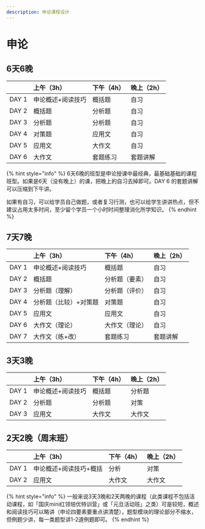 ```yaml
---
description: 申论课程设计
---
```


# 申论

## 6天6晚

|  | 上午（3h） | 下午（4h） | 晚上（2h） |
| :--- | :--- | :--- | :--- |
| DAY 1 | 申论概述+阅读技巧 | 概括题 | 自习 |
| DAY 2 | 概括题 | 分析题 | 自习 |
| DAY 3 | 分析题 | 分析题 | 自习 |
| DAY 4 | 对策题 | 应用文 | 自习 |
| DAY 5 | 应用文 | 大作文 | 自习 |
| DAY 6 | 大作文 | 套题练习 | 套题讲解 |

{% hint style="info" %}
6天6晚的班型是申论授课中最经典，最基础基础的课程班型。如果是6天（没有晚上）的课，把晚上的自习去掉即可。DAY 6 的套题讲解可以压缩到下午讲。

如果有自习，可以给学员自己做题，或者复习行测，也可以给学生讲讲热点，但不建议占用太多时间，至少留个学员一个小时时间整理消化所学知识。
{% endhint %}

## 7天7晚



|  | 上午（3h） | 下午（4h） | 晚上（2h） |
| :--- | :--- | :--- | :--- |
| DAY 1 | 申论概述+阅读技巧 | 概括题 | 自习 |
| DAY 2 | 概括题 | 分析题（要素） | 自习 |
| DAY 3 | 分析题（理解） | 分析题（评价） | 自习 |
| DAY 4 | 分析题（比较）+对策题 | 对策题 | 自习 |
| DAY 5 | 应用文 | 应用文 | 自习 |
| DAY 6 | 大作文（理论） | 大作文（理论） | 自习 |
| DAY 7 | 大作文（练+改） | 套题练习 | 套题讲解 |

## 3天3晚



|  | 上午（3h） | 下午（4h） | 晚上（2h） |
| :--- | :--- | :--- | :--- |
| DAY 1 | 申论概述+阅读技巧 | 概括题 | 分析题 |
| DAY 2 | 分析题 | 分析题 | 对策 |
| DAY 3 | 应用文 | 大作文 | 大作文 |

## 2天2晚（周末班）



|  | 上午（3h） | 下午（4h） | 晚上（2h） |
| :--- | :--- | :--- | :--- |
| DAY 1 | 申论概述+阅读技巧+概括 | 分析 | 对策 |
| DAY 2 | 应用文 | 大作文 | 大作文 |

{% hint style="info" %}
一般来说3天3晚和2天两晚的课程（此类课程不包括活动课程，如「国庆mini红领培优特训营」或「元旦活动班」之类）可是较短，概述和阅读技巧可以略讲（申论四要素要重点讲清楚），题型模块的理论部分不缩水，但例题少讲，每一类题型讲1-2道例题即可。
{% endhint %}

